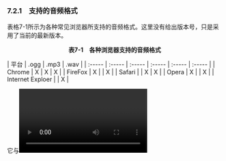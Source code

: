 ### 7.2.1　支持的音频格式

表格7-1所示为各种常见浏览器所支持的音频格式。这里没有给出版本号，只是采用了当前的最新版本。

<center class="my_markdown"><b class="my_markdown">表7-1　各种浏览器支持的音频格式</b></center>

| 平台 | .ogg | .mp3 | .wav |
| :-----  | :-----  | :-----  | :-----  | :-----  | :-----  |
| Chrome | X | X | X |
| FireFox | X |  | X |
| Safari |  | X | X |
| Opera | X |  | X |
| Internet Exploer |  | X |

它与<video>标签极为相似。为了支持 <audio>标签，需要对每一个要播放的音频使用多种不同的格式。保险起见，将使用3种格式：.mp3、.ogg和.wav。可能读者永远也看不到Opera和Firefox支持mp3文件，格式许可费使得这两个浏览器只能放弃该格式。

